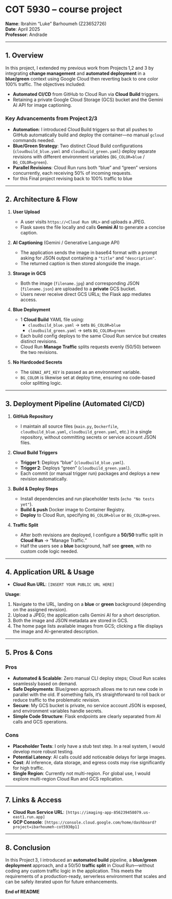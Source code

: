 # COT 5930 – course project 

**Name**: Ibrahim “Luke” Barhoumeh (Z23652726)  
**Date**: April 2025  
**Professor**: Andrade  

---

## 1. Overview

In this project, I extended my previous work from Projects 1,2 and 3 by integrating **change management** and **automated deployment** in a **blue/green** context using Google Cloud then reverting back to one color 100% traffic. The objectives included:

- **Automated CI/CD** from GitHub to Cloud Run via **Cloud Build** triggers.   
- Retaining a private Google Cloud Storage (GCS) bucket and the Gemini AI API for image captioning.

### Key Advancements from Project 2/3

- **Automation**: I introduced Cloud Build triggers so that all pushes to GitHub automatically build and deploy the container—no manual `gcloud` commands needed.  
- **Blue/Green Strategy**: Two distinct Cloud Build configurations (`cloudbuild_blue.yaml` and `cloudbuild_green.yaml`) deploy separate revisions with different environment variables (`BG_COLOR=blue` / `BG_COLOR=green`).  
- **Parallel Revisions**: Cloud Run runs both “blue” and “green” versions concurrently, each receiving 50% of incoming requests.
- for this Final project revising back to 100% traffic to blue

---

## 2. Architecture & Flow

1. **User Upload**  
   - A user visits `https://<Cloud Run URL>` and uploads a JPEG.  
   - Flask saves the file locally and calls **Gemini AI** to generate a concise caption.

2. **AI Captioning** (Gemini / Generative Language API)  
   - The application sends the image in base64 format with a prompt asking for JSON output containing a `"title"` and `"description"`.  
   - The returned caption is then stored alongside the image.

3. **Storage in GCS**  
   - Both the image (`filename.jpg`) and corresponding JSON (`filename.json`) are uploaded to a **private** GCS bucket.  
   - Users never receive direct GCS URLs; the Flask app mediates access.

4. **Blue Deployment**  
   - 1 **Cloud Build** YAML file using:
     - `cloudbuild_blue.yaml` → sets `BG_COLOR=blue`  
     - `cloudbuild_green.yaml` → sets `BG_COLOR=green`  
   - Each build config deploys to the same Cloud Run service but creates distinct revisions.  
   - Cloud Run **Manage Traffic** splits requests evenly (50/50) between the two revisions.

5. **No Hardcoded Secrets**  
   - The `GENAI_API_KEY` is passed as an environment variable.  
   - `BG_COLOR` is likewise set at deploy time, ensuring no code-based color splitting logic.

---

## 3. Deployment Pipeline (Automated CI/CD)

1. **GitHub Repository**  
   - I maintain all source files (`main.py`, `Dockerfile`, `cloudbuild_blue.yaml`, `cloudbuild_green.yaml`, etc.) in a single repository, without committing secrets or service account JSON files.

2. **Cloud Build Triggers**  
   - **Trigger 1**: Deploys “blue” (`cloudbuild_blue.yaml`).  
   - **Trigger 2**: Deploys “green” (`cloudbuild_green.yaml`).  
   - Each commit (or manual trigger run) packages and deploys a new revision automatically.

3. **Build & Deploy Steps**  
   - Install dependencies and run placeholder tests (`echo "No tests yet"`).  
   - **Build & push** Docker image to Container Registry.  
   - **Deploy** to Cloud Run, specifying `BG_COLOR=blue` or `BG_COLOR=green`.

4. **Traffic Split**  
   - After both revisions are deployed, I configure a **50/50** traffic split in **Cloud Run** → “Manage Traffic.”  
   - Half the users see a **blue** background, half see **green**, with no custom code logic needed.

---

## 4. Application URL & Usage

- **Cloud Run URL**: `[INSERT YOUR PUBLIC URL HERE]`

**Usage**:
1. Navigate to the URL, landing on a **blue** or **green** background (depending on the assigned revision).  
2. Upload a JPEG; the application calls Gemini AI for a short description.  
3. Both the image and JSON metadata are stored in GCS.  
4. The home page lists available images from GCS; clicking a file displays the image and AI-generated description.

---

## 5. Pros & Cons

### Pros
- **Automated & Scalable**: Zero manual CLI deploy steps; Cloud Run scales seamlessly based on demand.  
- **Safe Deployments**: Blue/green approach allows me to run new code in parallel with the old. If something fails, it’s straightforward to roll back or reduce traffic to the problematic revision.  
- **Secure**: My GCS bucket is private, no service account JSON is exposed, and environment variables handle secrets.  
- **Simple Code Structure**: Flask endpoints are clearly separated from AI calls and GCS operations.

### Cons
- **Placeholder Tests**: I only have a stub test step. In a real system, I would develop more robust testing.  
- **Potential Latency**: AI calls could add noticeable delays for large images.  
- **Cost**: AI inference, data storage, and egress costs may rise significantly for high traffic.  
- **Single Region**: Currently not multi-region. For global use, I would explore multi-region Cloud Run and GCS replication.

---

## 7. Links & Access

- **Cloud Run Service URL**: `[https://imaging-app-856239458079.us-east1.run.app]`  
- **GCP Console**: `[https://console.cloud.google.com/home/dashboard?project=ibarhoumeh-cot5930p1]` 



---

## 8. Conclusion

In this Project 3, I introduced an **automated build** pipeline, a **blue/green deployment** approach, and a 50/50 **traffic split** in Cloud Run—without coding any custom traffic logic in the application. This meets the requirements of a production-ready, serverless environment that scales and can be safely iterated upon for future enhancements.

**End of README**

